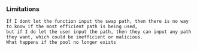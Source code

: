 ### Limitations

    If I dont let the function input the swap path, then there is no way to know if the most efficient path is being used,
    but if I do let the user input the path, then they can input any path they want, which could be inefficient or malicious.
    What happens if the pool no longer exists
